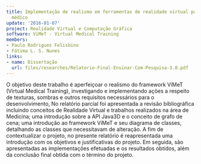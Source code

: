 ```yaml
---
title: Implementação de realismo em ferramentas de realidade virtual para treinamento
  médico
update: '2016-01-07'
project: Realidade Virtual e Computação Gráfica
software: ViMeT - Virtual Medical Training
members:
- Paulo Rodrigues Felisbino
- Fátima L. S. Nunes
links:
- name: Dissertação
  url: files/researches/Relatorio-Final-Ensinar-Com-Pesquisa-3.0.pdf
---
```


O objetivo deste trabalho é aperfeiçoar o realismo do framework ViMeT (Virtual Medical Training), investigando e implementando ações a respeito de texturas, sombras e outros requisitos necessários para o desenvolvimento, No relatório parcial foi apresentada a revisão bibliográfica incluindo conceitos de Realidade Virtual e trabalhos realizados na área de Medicina; uma introdução sobre a API Java3D e o conceito de grafo de cena; uma introdução ao framework ViMeT e seu diagrama de classes, detalhando as classes que necessitavam de alteração. A fim de contextualizar o projeto, no presente relatório é reapresentada uma introdução com os objetivos e justificativas do projeto. Em seguida, são apresentadas as implementações efetuadas e os resultados obtidos, além da conclusão final obtida com o término do projeto.

